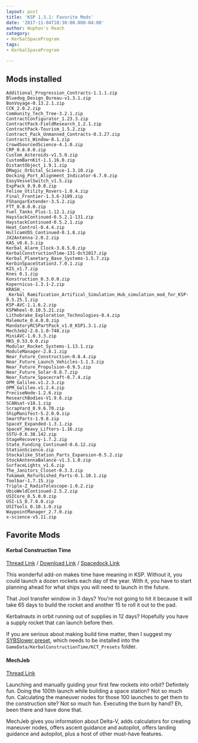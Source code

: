 ```yaml
---
layout: post
title: 'KSP 1.3.1: Favorite Mods'
date: '2017-11-04T10:30:00.000-04:00'
author: Wuphon's Reach
category:
- KerbalSpaceProgram
tags:
- KerbalSpaceProgram

---
```


## Mods installed

    Additional_Progression_Contracts-1.1.1.zip
    Bluedog_Design_Bureau-v1.3.1.zip
    BonVoyage-0.13.2.1.zip
    CCK_2.0.2.zip
    Community_Tech_Tree-3.2.1.zip
    ContractConfigurator_1.23.3.zip
    ContractPack-FieldResearch_1.2.1.zip
    ContractPack-Tourism_1.5.2.zip
    Contract_Pack_Unmanned_Contracts-0.3.27.zip
    Contracts_Window-8.1.zip
    CrowdSourcedScience-4.1.0.zip
    CRP_0.8.0.0.zip
    Custom_Asteroids-v1.5.0.zip
    CustomBarnKit-1.1.16.0.zip
    DistantObject_1.9.1.zip
    DMagic_Orbital_Science-1.3.10.zip
    Docking_Port_Alignment_Indicator-6.7.0.zip
    EasyVesselSwitch_v1.5.zip
    ExpPack_0.9.0.0.zip
    Feline_Utility_Rovers-1.0.4.zip
    Final_Frontier-1.3.6-3189.zip
    FShangarExtender-3.5.2.zip
    FTT_0.8.0.0.zip
    Fuel_Tanks_Plus-1.12.1.zip
    HaystackContinued-0.5.2.1-131.zip
    HaystackContinued-0.5.2.1.zip
    Heat_Control-0.4.4.zip
    HullcamVDS_Continued-0.1.8.zip
    JX2Antenna-2.0.2.zip
    KAS_v0.6.3.zip
    Kerbal_Alarm_Clock-3.8.5.0.zip
    KerbalConstructionTime-131-Oct2017.zip
    Kerbal_Planetary_Base_Systems-1.5.7.zip
    KerbinSpaceStation3.7.0.1.zip
    KIS_v1.7.zip
    Knes 0.1.zip
    Konstruction_0.3.0.0.zip
    Kopernicus-1.3.1-2.zip
    KRASH_-_Kerbal_Ramification_Artifical_Simulation_Hub_simulation_mod_for_KSP-0.5.25.1.zip
    KSP-AVC-1.1.6.2.zip
    KSPWheel-0.10.5.21.zip
    Lithobrake_Exploration_Technologies-0.4.zip
    Malemute_0.4.0.0.zip
    MandatoryRCSPartPack_v1.0_KSP1.3.1.zip
    MechJeb2-2.6.1.0-748.zip
    MiniAVC-1.0.3.3.zip
    MKS_0.53.0.0.zip
    Modular_Rocket_Systems-1.13.1.zip
    ModuleManager-2.8.1.zip
    Near_Future_Construction-0.8.4.zip
    Near_Future_Launch_Vehicles-1.1.3.zip
    Near_Future_Propulsion-0.9.5.zip
    Near_Future_Solar-0.8.7.zip
    Near_Future_Spacecraft-0.7.4.zip
    OPM_Galileo.v1.2.3.zip
    OPM_Galileo.v1.2.4.zip
    PreciseNode-1.2.6.zip
    ResearchBodies-V1.9.6.zip
    SCANsat-v18.1.zip
    ScrapYard_0.9.6.70.zip
    ShipManifest-5.2.0.0.zip
    SmartParts-1.9.8.zip
    SpaceY_Expanded-1.3.1.zip
    SpaceY_Heavy_Lifters-1.16.zip
    SSTU-0.6.38.142.zip
    StageRecovery-1.7.2.zip
    State_Funding_Continued-0.6.12.zip
    StationScience.zip
    Stockalike_Station_Parts_Expansion-0.5.2.zip
    StockAntennaBalance-v1.3.1.0.zip
    SurfaceLights_v1.6.zip
    The_Janitors_Closet-0.3.3.zip
    Tokamak_Refurbished_Parts-0.1.10.1.zip
    Toolbar-1.7.15.zip
    Triple-Z_RadioTelescope-1.0.2.zip
    UbioWeldContinued-2.5.2.zip
    USICore_0.5.0.0.zip
    USI-LS_0.7.0.0.zip
    USITools_0.10.1.0.zip
    WaypointManager_2.7.0.zip
    x-science-v5.11.zip

## Favorite Mods

#### Kerbal Construction Time

[Thread Link](https://forum.kerbalspaceprogram.com/index.php?/topic/83342-113-kerbal-construction-time-134-june-25-2016-unrapid-planned-assembly/) / [Download Link](http://magico13.net:8080/job/Kerbal%20Construction%20Time%20Beta/) / [Spacedock Link](https://spacedock.info/mod/222/Kerbal%20Construction%20Time)

This wonderful add-on makes time have meaning in KSP.  Without it, you could launch a dozen rockets each day of the year.  With it, you have to start planning ahead for what ships you will need to launch in the future.

That Jool transfer window in 3 days?  You're not going to hit it because it will take 65 days to build the rocket and another 15 to roll it out to the pad.

Kerbalnauts in orbit running out of supplies in 12 days?  Hopefully you have a supply rocket that can launch before then.

If you are serious about making build time matter, then I suggest my [SYBSlower preset](/blog/imgs/ksp/2017/SYBSlower.cfg), which needs to be installed into the `GameData/KerbalConstructionTime/KCT_Presets` folder.

#### MechJeb

[Thread Link](https://forum.kerbalspaceprogram.com/index.php?/topic/154834-130-anatid-robotics-mumech-mechjeb-autopilot-261-27-may-2017/)

Launching and manually guiding your first few rockets into orbit? Definitely fun.  Doing the 100th launch while building a space station? Not so much fun.  Calculating the maneuver nodes for those 100 launches to get them to the construction site?  Not so much fun.  Executing the burn by hand?  Eh, been there and have done that.

MechJeb gives you information about Delta-V, adds calculators for creating maneuver nodes, offers ascent guidance and autopilot, offers landing guidance and autopilot, plus a host of other must-have features.


